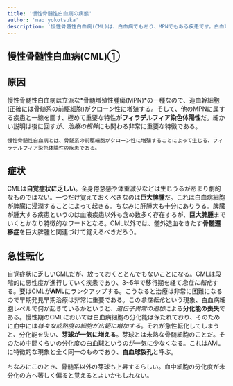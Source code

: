 ```yaml
---
title: '慢性骨髄性白血病の病態'
author: 'nao yokotsuka'
description: '慢性骨髄性白血病(CML)は、白血病でもあり、MPNでもある疾患です。白血球数の増加は好中球の増加が主ですが、好酸球・好塩基球も増加します。末梢血を覗いてみると好酸球や好塩基球が頻繁に見られることでしょう。'
---
```


## 慢性骨髄性白血病(CML)①

## 原因

慢性骨髄性白血病は立派な*骨髄増殖性腫瘍(MPN)*の一種なので、造血幹細胞(正確には骨髄系の前駆細胞)がクローン性に増殖する。そして、他のMPNに属する疾患と一線を画す、極めて重要な特性が**フィラデルフィア染色体陽性**だ。細かい説明は後に回すが、*治療の根幹*にも関わる非常に重要な特徴である。

```
慢性骨髄性白血病とは、骨髄系の前駆細胞がクローン性に増殖することによって生じる、フィラデルフィア染色体陽性の疾患である。
```

## 症状

CMLは**自覚症状に乏しい**。全身倦怠感や体重減少などは生じうるがあまり劇的なものではない。一つだけ覚えておくべきなのは**巨大脾腫**だ。これは白血病細胞が脾臓に浸潤することによって起きる。ちなみに肝腫大も十分にありうる。脾臓が腫大する疾患というのは血液疾患以外も含め数多く存在するが、**巨大脾腫**までいくとかなり特徴的なワードとなる。CML以外では、髄外造血をきたす**骨髄遷移症**を巨大脾腫と関連づけて覚えるべきだろう。

## 急性転化

自覚症状に乏しいCMLだが、放っておくととんでもないことになる。CMLは段階的に悪性度が進行していく疾患であり、3~5年で移行期を経て*急性に転化*する。要はCMLが**AML**にランクアップする。こうなると治療は非常に困難になるので早期発見早期治療は非常に重要である。この*急性転化*という現象、白血病細胞レベルで何が起きているかというと、*遺伝子異常の追加*による**分化能の喪失**である。慢性期のCMLにおいては白血病細胞の分化能は保たれており、そのために血中には*様々な成熟度の細胞が広範に増加する*。それが急性転化してしまうと、分化能を失い、**芽球が一気に増える**。芽球とは未熟な骨髄細胞のことだ。そのため中間くらいの分化度の白血球というのが一気に少なくなる。これはAMLに特徴的な現象と全く同一のものであり、**白血球裂孔**と呼ぶ。

ちなみにこのとき、骨髄系以外の芽球も上昇するらしい。血中細胞の分化度が未分化の方へ著しく偏ると覚えるとよいかもしれない。